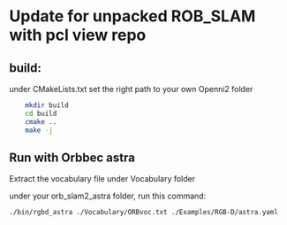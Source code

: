 # Update for unpacked ROB_SLAM with pcl view repo

## build:
under CMakeLists.txt set the right path to your own Openni2 folder

```bash
    mkdir build
    cd build
    cmake ..
    make -j
```

## Run with Orbbec astra
Extract the vocabulary file under Vocabulary folder

under your orb_slam2_astra folder, run this command:

```bash
./bin/rgbd_astra ./Vocabulary/ORBvoc.txt ./Examples/RGB-D/astra.yaml

```
